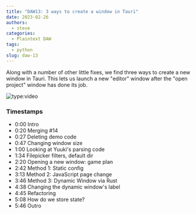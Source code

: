 ```yaml
---
title: "DAW13: 3 ways to create a window in Tauri"
date: 2023-02-26
authors:
  - steve
categories:
  - Plaintext DAW
tags:
  - python
slug: daw-13
---
```


Along with a number of other little fixes, we find three ways to create a new window in Tauri. This lets us launch a new "editor" window after the "open project" window has done its job.

<!-- more -->

![type:video](https://www.youtube.com/embed/zZOcFz6W3kI)

### Timestamps

- 0:00 Intro
- 0:20 Merging #14
- 0:27 Deleting demo code
- 0:47 Changing window size
- 1:00 Looking at Yuuki's parsing code
- 1:34 Filepicker filters, default dir
- 2:20 Opening a new window: game plan
- 2:42 Method 1: Static config
- 3:13 Method 2: JavaScript page change
- 3:46 Method 3: Dynamic Window via Rust
- 4:38 Changing the dynamic window's label
- 4:45 Refactoring
- 5:08 How do we store state?
- 5:46 Outro
